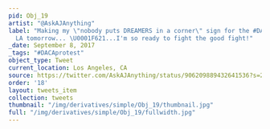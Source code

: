 ```yaml
---
pid: Obj_19
artist: "@AskAJAnything"
label: "Making my \"nobody puts DREAMERS in a corner\" sign for the #DACAprotest in
  LA tomorrow... \U0001F621...I'm so ready to fight the good fight!"
_date: September 8, 2017
_tags: "#DACAprotest"
object_type: Tweet
current_location: Los Angeles, CA
source: https://twitter.com/AskAJAnything/status/906209889432641536?s=20
order: '18'
layout: tweets_item
collection: tweets
thumbnail: "/img/derivatives/simple/Obj_19/thumbnail.jpg"
full: "/img/derivatives/simple/Obj_19/fullwidth.jpg"
---
```

